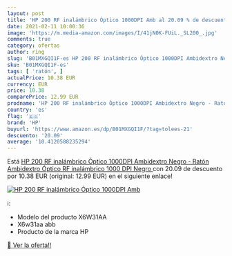 ```yaml
---
layout: post
title: 'HP 200 RF inalámbrico Óptico 1000DPI Amb al 20.09 % de descuento'
date: 2021-02-11 10:00:36
image: 'https://m.media-amazon.com/images/I/41jN0K-FUiL._SL200_.jpg'
comments: true
category: ofertas
author: ring
slug: 'B01MXGQI1F-es HP 200 RF inalámbrico Óptico 1000DPI Ambidextro Negro -...'
sku: 'B01MXGQI1F-es'
tags: [ 'ratón', ]
actualPrice: 10.38 EUR
currency: EUR
price: 10.38
comparePrice: 12.99 EUR
prodname: 'HP 200 RF inalámbrico Óptico 1000DPI Ambidextro Negro - Ratón  Ambidextro  Óptico  RF inalámbrico  1000 DPI  Negro '
country: 'es'
flag: '🇪🇸'
brand: 'HP'
buyurl: 'https://www.amazon.es/dp/B01MXGQI1F/?tag=tolees-21'
descuento: '20.09'
average: '10.4120588235294'
---
```


Está [HP 200 RF inalámbrico Óptico 1000DPI Ambidextro Negro - Ratón  Ambidextro  Óptico  RF inalámbrico  1000 DPI  Negro ](https://www.amazon.es/dp/B01MXGQI1F/?tag=tolees-21) con 20.09 de descuento por 10.38 EUR (original: 12.99 EUR) en el siguiente enlace!

[![HP 200 RF inalámbrico Óptico 1000DPI Amb](https://m.media-amazon.com/images/I/41jN0K-FUiL._SL200_.jpg)](https://www.amazon.es/dp/B01MXGQI1F/?tag=tolees-21)

ℹ️:

- Modelo del producto X6W31AA
- X6w31aa abb
- Producto de la marca HP

[🛒 Ver la oferta!!](https://www.amazon.es/dp/B01MXGQI1F/?tag=tolees-21)
